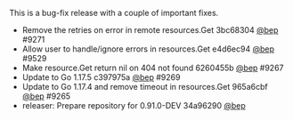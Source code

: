 

This is a bug-fix release with a couple of important fixes.

* Remove the retries on error in remote resources.Get 3bc68304 [@bep](https://github.com/bep) #9271 
* Allow user to handle/ignore errors in resources.Get e4d6ec94 [@bep](https://github.com/bep) #9529 
* Make resource.Get return nil on 404 not found 6260455b [@bep](https://github.com/bep) #9267 
* Update to Go 1.17.5 c397975a [@bep](https://github.com/bep) #9269 
* Update to Go 1.17.4 and remove timeout in resources.Get 965a6cbf [@bep](https://github.com/bep) #9265 
* releaser: Prepare repository for 0.91.0-DEV 34a96290 [@bep](https://github.com/bep) 



